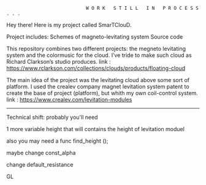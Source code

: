                                  W O R K   S T I L L   I N   P R O C E S S . . .

Hey there! Here is my project called SmarTClouD. 

Project includes:
  Schemes of magneto-levitating system
  Source code
  

This repository combines two different projects: the megneto levitating system and the colormusic for the cloud. 
I’ve tride to make such cloud as Richard Clarkson’s studio produces. 
 link : https://www.rclarkson.com/collections/clouds/products/floating-cloud

The main idea of the project was the levitating cloud above some sort of platform.
I used the crealev company magnet levitation system patent to create the base of project (platform), but whith my own coil-control system. 
 link : https://www.crealev.com/levitation-modules

  - - - - - - - - - - - - - - - - - - - - - - - - - - - - - - - - - - - - - - - - - - - - - -
Technical shift: probably you'll need 

1 more variable height that will contains the height of levitation moduel

also you may need a func find_height (); 

maybe change const_alpha 

change default_resistance


GL
